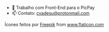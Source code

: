 

- 🔭 Trabalho com Front-End para o PicPay
- 📫 Contato: cyadesu@protonmail.com

<div>
  <div>Ícones feitos por <a href="https://www.freepik.com" title="Freepik">Freepik</a> from <a href="https://www.flaticon.com/br/" title="Flaticon">www.flaticon.com</a></div>
  
